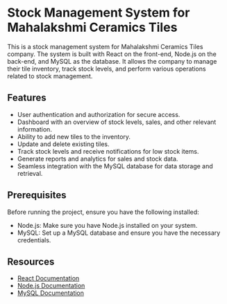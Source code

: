 # Stock Management System for Mahalakshmi Ceramics Tiles

This is a stock management system for Mahalakshmi Ceramics Tiles company. The system is built with React on the front-end, Node.js on the back-end, and MySQL as the database. It allows the company to manage their tile inventory, track stock levels, and perform various operations related to stock management.

## Features

- User authentication and authorization for secure access.
- Dashboard with an overview of stock levels, sales, and other relevant information.
- Ability to add new tiles to the inventory.
- Update and delete existing tiles.
- Track stock levels and receive notifications for low stock items.
- Generate reports and analytics for sales and stock data.
- Seamless integration with the MySQL database for data storage and retrieval.

## Prerequisites

Before running the project, ensure you have the following installed:

- Node.js: Make sure you have Node.js installed on your system.
- MySQL: Set up a MySQL database and ensure you have the necessary credentials.

## Resources

- [React Documentation](https://reactjs.org/docs)
- [Node.js Documentation](https://nodejs.org/en/docs)
- [MySQL Documentation](https://dev.mysql.com/doc)
